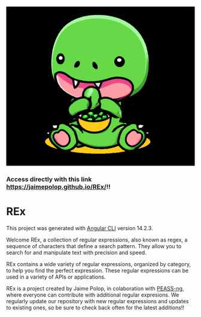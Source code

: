 ![My Image](REx/src/assets/GreenRexPeas.png)

### Access directly with this link https://jaimepolop.github.io/REx/!!
# REx

This project was generated with [Angular CLI](https://github.com/angular/angular-cli) version 14.2.3.

Welcome REx, a collection of regular expressions, also known as regex, a sequence of characters that define a search pattern. They allow you to search for and manipulate text with precision and speed.

REx contains a wide variety of regular expressions, organized by category, to help you find the perfect expression. These regular expressions can be used in a variety of APIs or applications.

REx is a project created by Jaime Polop, in colaboration with [PEASS-ng](https://github.com/carlospolop/PEASS-ng), where everyone can contribute with additional regular expresions. We regularly update our repository with new regular expressions and updates to existing ones, so be sure to check back often for the latest additions!! 
